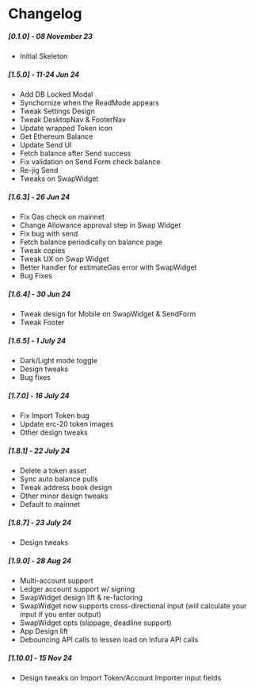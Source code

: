 # Changelog

##### [0.1.0] - 08 November 23

- Initial Skeleton

##### [1.5.0] - 11-24 Jun 24

- Add DB Locked Modal
- Synchornize when the ReadMode appears
- Tweak Settings Design
- Tweak DesktopNav & FooterNav
- Update wrapped Token icon
- Get Ethereum Balance
- Update Send UI
- Fetch balance after Send success
- Fix validation on Send Form check balance
- Re-jig Send
- Tweaks on SwapWidget

##### [1.6.3] - 26 Jun 24

- Fix Gas check on mainnet
- Change Allowance approval step in Swap Widget
- Fix bug with send
- Fetch balance periodically on balance page
- Tweak copies
- Tweak UX on Swap Widget
- Better handler for estimateGas error with SwapWidget
- Bug Fixes

##### [1.6.4] - 30 Jun 24

- Tweak design for Mobile on SwapWidget & SendForm
- Tweak Footer

##### [1.6.5] - 1 July 24

- Dark/Light mode toggle
- Design tweaks
- Bug fixes

##### [1.7.0] - 16 July 24

- Fix Import Token bug
- Update erc-20 token images
- Other design tweaks

##### [1.8.1] - 22 July 24

- Delete a token asset
- Sync auto balance pulls
- Tweak address book design
- Other minor design tweaks
- Default to mainnet

##### [1.8.7] - 23 July 24

- Design tweaks

##### [1.9.0] - 28 Aug 24

- Multi-account support
- Ledger account support w/ signing
- SwapWidget design lift & re-factoring
- SwapWidget now supports cross-directional input (will calculate your input if you enter output)
- SwapWidget opts (slippage, deadline support)
- App Design lift
- Debouncing API calls to lessen load on Infura API calls

##### [1.10.0] - 15 Nov 24

- Design tweaks on Import Token/Account Importer input fields

